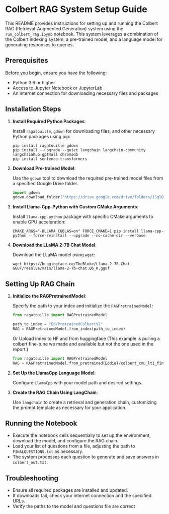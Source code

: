 # Colbert RAG System Setup Guide

This README provides instructions for setting up and running the Colbert RAG (Retrieval-Augmented Generation) system using the `run_colbert_rag.ipynb` notebook. This system leverages a combination of the Colbert indexing system, a pre-trained model, and a language model for generating responses to queries.

## Prerequisites

Before you begin, ensure you have the following:

- Python 3.6 or higher
- Access to Jupyter Notebook or JupyterLab
- An internet connection for downloading necessary files and packages

## Installation Steps

1. **Install Required Python Packages**:

    Install `ragatouille`, `gdown` for downloading files, and other necessary Python packages using pip:

    ```shell
    pip install ragatouille gdown
    pip install --upgrade --quiet langchain langchain-community langchainhub gpt4all chromadb
    pip install sentence-transformers
    ```

2. **Download Pre-trained Model**:

    Use the `gdown` tool to download the required pre-trained model files from a specified Google Drive folder.

    ```python
    import gdown
    gdown.download_folder("https://drive.google.com/drive/folders/1SqlQW2mtnkZk2rFwhhlN8mr1A7GL9z4Q?usp=sharing")
    ```

3. **Install Llama-Cpp-Python with Custom CMake Arguments**:

    Install `llama-cpp-python` package with specific CMake arguments to enable GPU acceleration:

    ```shell
    CMAKE_ARGS="-DLLAMA_CUBLAS=on" FORCE_CMAKE=1 pip install llama-cpp-python --force-reinstall --upgrade --no-cache-dir --verbose
    ```

4. **Download the LLaMA 2-7B Chat Model**:

    Download the LLaMA model using `wget`:

    ```shell
    wget https://huggingface.co/TheBloke/Llama-2-7B-Chat-GGUF/resolve/main/llama-2-7b-chat.Q6_K.gguf
    ```

## Setting Up RAG Chain

1. **Initialize the RAGPretrainedModel**:

    Specify the path to your index and initialize the `RAGPretrainedModel`:

    ```python
    from ragatouille import RAGPretrainedModel

    path_to_index = "Ed/PretrainedColbertV2"
    RAG = RAGPretrainedModel.from_index(path_to_index)
    ```
    Or Upload innex to HF and from huggingface (This example is pulling a colbert fine-tune we made and available but not the one used in the report.)

    ```python
    from ragatouille import RAGPretrainedModel
    RAG = RAGPretrainedModel.from_pretrained(EddieT/colbert_cmu_lti_finetunev2.0)
    ```

3. **Set Up the LlamaCpp Language Model**:

    Configure `LlamaCpp` with your model path and desired settings.

4. **Create the RAG Chain Using LangChain**:

    Use `langchain` to create a retrieval and generation chain, customizing the prompt template as necessary for your application.

## Running the Notebook

- Execute the notebook cells sequentially to set up the environment, download the model, and configure the RAG chain.
- Load your list of questions from a file, adjusting the path to `FINALQUESTIONS.txt` as necessary.
- The system processes each question to generate and save answers in `colbert_out.txt`.

## Troubleshooting

- Ensure all required packages are installed and updated.
- If downloads fail, check your internet connection and the specified URLs.
- Verify the paths to the model and questions file are correct
